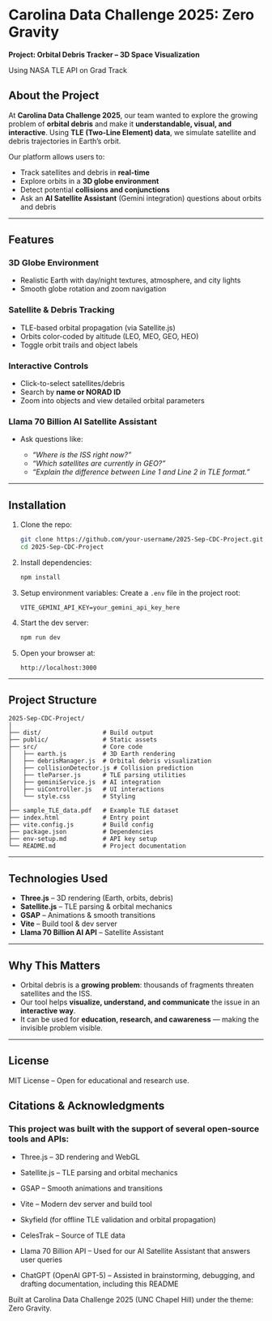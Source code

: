 # Carolina Data Challenge 2025: Zero Gravity

**Project: Orbital Debris Tracker – 3D Space Visualization**

Using NASA TLE API on Grad Track


## About the Project

At **Carolina Data Challenge 2025**, our team wanted to explore the growing problem of **orbital debris** and make it **understandable, visual, and interactive**. Using **TLE (Two-Line Element) data**, we simulate satellite and debris trajectories in Earth’s orbit.

Our platform allows users to:

* Track satellites and debris in **real-time**
* Explore orbits in a **3D globe environment**
* Detect potential **collisions and conjunctions**
* Ask an **AI Satellite Assistant** (Gemini integration) questions about orbits and debris

---

## Features

### 3D Globe Environment

* Realistic Earth with day/night textures, atmosphere, and city lights
* Smooth globe rotation and zoom navigation

### Satellite & Debris Tracking

* TLE-based orbital propagation (via Satellite.js)
* Orbits color-coded by altitude (LEO, MEO, GEO, HEO)
* Toggle orbit trails and object labels

### Interactive Controls

* Click-to-select satellites/debris
* Search by **name or NORAD ID**
* Zoom into objects and view detailed orbital parameters

### Llama 70 Billion AI Satellite Assistant

* Ask questions like:

  * *“Where is the ISS right now?”*
  * *“Which satellites are currently in GEO?”*
  * *“Explain the difference between Line 1 and Line 2 in TLE format.”*

---

## Installation

1. Clone the repo:

   ```bash
   git clone https://github.com/your-username/2025-Sep-CDC-Project.git
   cd 2025-Sep-CDC-Project
   ```

2. Install dependencies:

   ```bash
   npm install
   ```

3. Setup environment variables:
   Create a `.env` file in the project root:

   ```env
   VITE_GEMINI_API_KEY=your_gemini_api_key_here
   ```

4. Start the dev server:

   ```bash
   npm run dev
   ```

5. Open your browser at:

   ```
   http://localhost:3000
   ```

---

## Project Structure

```
2025-Sep-CDC-Project/
│
├── dist/                 # Build output
├── public/               # Static assets
├── src/                  # Core code
│   ├── earth.js          # 3D Earth rendering
│   ├── debrisManager.js  # Orbital debris visualization
│   ├── collisionDetector.js # Collision prediction
│   ├── tleParser.js      # TLE parsing utilities
│   ├── geminiService.js  # AI integration
│   ├── uiController.js   # UI interactions
│   └── style.css         # Styling
│
├── sample_TLE_data.pdf   # Example TLE dataset
├── index.html            # Entry point
├── vite.config.js        # Build config
├── package.json          # Dependencies
├── env-setup.md          # API key setup
└── README.md             # Project documentation
```

---

## Technologies Used

* **Three.js** – 3D rendering (Earth, orbits, debris)
* **Satellite.js** – TLE parsing & orbital mechanics
* **GSAP** – Animations & smooth transitions
* **Vite** – Build tool & dev server
* **Llama 70 Billion AI API** – Satellite Assistant

---

## Why This Matters

* Orbital debris is a **growing problem**: thousands of fragments threaten satellites and the ISS.
* Our tool helps **visualize, understand, and communicate** the issue in an **interactive way**.
* It can be used for **education, research, and cawareness** — making the invisible problem visible.

---
## License

MIT License – Open for educational and research use.

## Citations & Acknowledgments

### This project was built with the support of several open-source tools and APIs:

* Three.js
 – 3D rendering and WebGL

* Satellite.js
 – TLE parsing and orbital mechanics

* GSAP
 – Smooth animations and transitions

* Vite
 – Modern dev server and build tool

* Skyfield
 (for offline TLE validation and orbital propagation)

* CelesTrak
 – Source of TLE data

* Llama 70 Billion API
 – Used for our AI Satellite Assistant that answers user queries

* ChatGPT (OpenAI GPT-5)
 – Assisted in brainstorming, debugging, and drafting documentation, including this README

Built at Carolina Data Challenge 2025 (UNC Chapel Hill) under the theme: Zero Gravity.
